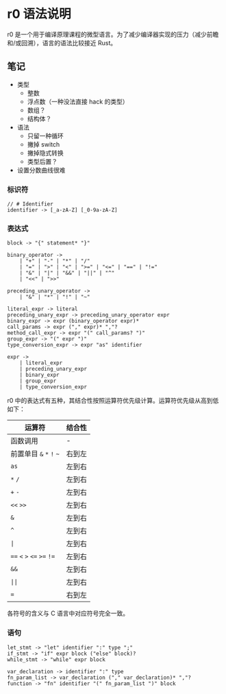 # r0 语法说明

r0 是一个用于编译原理课程的微型语言。为了减少编译器实现的压力（减少前瞻和/或回溯），语言的语法比较接近 Rust。

## 笔记

- 类型
  - 整数
  - 浮点数（一种没法直接 hack 的类型）
  - 数组？
  - 结构体？
- 语法
  - 只留一种循环
  - 撇掉 switch
  - 撇掉隐式转换
  - 类型后置？
- 设置分数曲线很难

### 标识符

```
// # Identifier
identifier -> [_a-zA-Z] [_0-9a-zA-Z]
```

### 表达式

```
block -> "{" statement* "}"

binary_operator ->
    | "+" | "-" | "*" | "/" 
    | "=" | ">" | "<" | ">=" | "<=" | "==" | "!="
    | "&" | "|" | "&&" | "||" | "^" 
    | "<<" | ">>" 

preceding_unary_operator ->
    | "&" | "*" | "!" | "~"

literal_expr -> literal
preceding_unary_expr -> preceding_unary_operator expr
binary_expr -> expr (binary_operator expr)*
call_params -> expr ("," expr)* ","?
method_call_expr -> expr "(" call_params? ")"
group_expr -> "(" expr ")"
type_conversion_expr -> expr "as" identifier

expr -> 
    | literal_expr
    | preceding_unary_expr
    | binary_expr
    | group_expr
    | type_conversion_expr
```

r0 中的表达式有五种，其结合性按照运算符优先级计算。运算符优先级从高到低如下：

| 运算符                      | 结合性 |
| --------------------------- | ------ |
| 函数调用                    | -      |
| 前置单目 `&` `*` `!` `~`    | 右到左 |
| `as`                        | 左到右 |
| `*` `/`                     | 左到右 |
| `+` `-`                     | 左到右 |
| `<<` `>>`                   | 左到右 |
| `&`                         | 左到右 |
| `^`                         | 左到右 |
| <code>&#124;</code>         | 左到右 |
| `==` `<` `>` `<=` `>=` `!=` | 左到右 |
| `&&`                        | 左到右 |
| <code>&#124;&#124;</code>   | 左到右 |
| `=`                         | 右到左 |

各符号的含义与 C 语言中对应符号完全一致。

<!-- 因为使用的 Markdown 渲染器会把竖杠 “|” 渲染成表格的分隔符，所以使用了 HTML 转义符号 -->

### 语句

```
let_stmt -> "let" identifier ":" type ";"
if_stmt -> "if" expr block ("else" block)?
while_stmt -> "while" expr block

var_declaration -> identifier ":" type
fn_param_list -> var_declaration ("," var_declaration)* ","?
function -> "fn" identifier "(" fn_param_list ")" block
```

